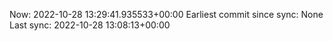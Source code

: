 Now: 2022-10-28 13:29:41.935533+00:00 Earliest commit since sync: None Last sync: 2022-10-28 13:08:13+00:00
